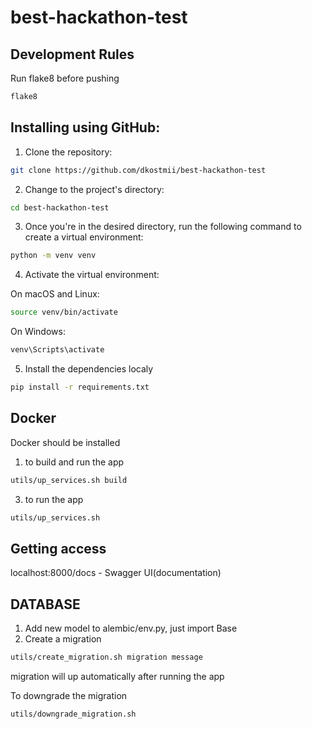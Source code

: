 # best-hackathon-test

## Development Rules
Run flake8 before pushing
```bash
flake8
```

## Installing using GitHub:

1. Clone the repository:

```bash
git clone https://github.com/dkostmii/best-hackathon-test
```
2. Change to the project's directory:
```bash
cd best-hackathon-test
```

3. Once you're in the desired directory, run the following command to create a virtual environment:
```bash
python -m venv venv
```
4. Activate the virtual environment:

On macOS and Linux:

```bash
source venv/bin/activate
```
On Windows:
```bash
venv\Scripts\activate
```

5. Install the dependencies localy

```bash
pip install -r requirements.txt
```

## Docker

Docker should be installed

1. to build and run the app
```bash
utils/up_services.sh build
```
3. to run the app
```bash
utils/up_services.sh
```

## Getting access

localhost:8000/docs - Swagger UI(documentation)

## DATABASE

1. Add new model to alembic/env.py, just import Base
2. Create a migration
```bash
utils/create_migration.sh migration message
```
migration will up automatically after running the app

To downgrade the migration
```bash
utils/downgrade_migration.sh
```